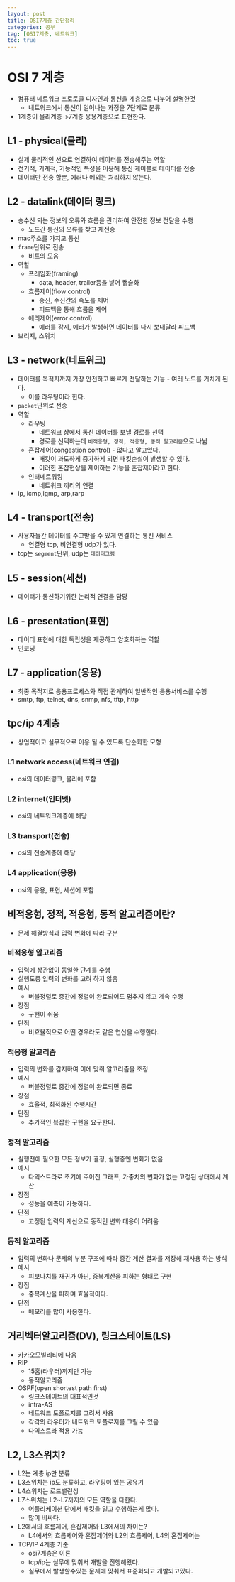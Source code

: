```yaml
---
layout: post
title: OSI7계층 간단정리
categories: 공부
tag: [OSI7계층, 네트워크]
toc: true
---
```


# OSI 7 계층

- 컴퓨터 네트워크 프로토콜 디자인과 통신을 계층으로 나누어 설명한것
  - 네트워크에서 통신이 일어나는 과정을 7단계로 분류
- 1계층이 물리계층->7계층 응용계층으로 표현한다.

## L1 - physical(물리)

- 실제 물리적인 선으로 연결하여 데이터를 전송해주는 역할
- 전기적, 기계적, 기능적인 특성을 이용해 통신 케이블로 데이터를 전송
- 데이터만 전송 할뿐, 에러나 예외는 처리하지 않는다.

## L2 - datalink(데이터 링크)

- 송수신 되는 정보의 오류와 흐름을 관리하여 안전한 정보 전달을 수행
  - 노드간 통신의 오류를 찾고 재전송
- mac주소를 가지고 통신
- `frame`단위로 전송
  - 비트의 모음
- 역할
  - 프레임화(framing)
    - data, header, trailer등을 넣어 캡슐화
  - 흐름제어(flow control)
    - 송신, 수신간의 속도를 제어
    - 피드백을 통해 흐름을 제어
  - 에러제어(error control)
    - 에러를 감지, 에러가 발생하면 데이터를 다시 보내달라 피드백
- 브리지, 스위치

## L3 - network(네트워크)

- 데이터를 목적지까지 가장 안전하고 빠르게 전달하는 기능 - 여러 노드를 거치게 된다.
  - 이를 라우팅이라 한다.
- `packet`단위로 전송
- 역할
  - 라우팅
    - 네트워크 상에서 통신 데이터를 보낼 경로를 선택
    - 경로를 선택하는데 `비적응형, 정적, 적응형, 동적 알고리즘`으로 나뉨
  - 혼잡제어(congestion control) - 없다고 알고있다.
    - 패킷이 과도하게 증가하게 되면 패킷손실이 발생할 수 있다.
    - 이러한 혼잡현상을 제어하는 기능을 혼잡제어라고 한다.
  - 인터네트워킹
    - 네트워크 끼리의 연결
- ip, icmp,igmp, arp,rarp

## L4 - transport(전송)

- 사용자들간 데이터를 주고받을 수 있게 연결하는 통신 서비스
  - 연결형 tcp, 비연결형 udp가 있다.
- tcp는 `segment`단위, udp는 `데이터그램`

## L5 - session(세션)

- 데이터가 통신하기위한 논리적 연결을 담당

## L6 - presentation(표현)

- 데이터 표현에 대한 독립성을 제공하고 암호화하는 역할
- 인코딩

## L7 - application(응용)

- 최종 목적지로 응용프로세스와 직접 관계하여 일반적인 응용서비스를 수행
- smtp, ftp, telnet, dns, snmp, nfs, tftp, http

## tpc/ip 4계층

- 상업적이고 실무적으로 이용 될 수 있도록 단순화한 모형

### L1 network access(네트워크 연결)

- osi의 데이터링크, 물리에 포함

### L2 internet(인터넷)

- osi의 네트워크계층에 해당

### L3 transport(전송)

- osi의 전송계층에 해당

### L4 application(응용)

- osi의 응용, 표현, 세션에 포함

## 비적응형, 정적, 적응형, 동적 알고리즘이란?

- 문제 해결방식과 입력 변화에 따라 구분

### 비적응형 알고리즘

- 입력에 상관없이 동일한 단계를 수행
- 실행도중 입력의 변화를 고려 하지 않음
- 예시
  - 버블정렬로 중간에 정렬이 완료되어도 멈추지 않고 계속 수행
- 장점
  - 구현이 쉬움
- 단점
  - 비효율적으로 어떤 경우라도 같은 연산을 수행한다.

### 적응형 알고리즘

- 입력의 변화를 감지하여 이에 맞춰 알고리즘을 조정
- 예시
  - 버블정렬로 중간에 정렬이 완료되면 종료
- 장점
  - 효율적, 최적화된 수행시간
- 단점
  - 추가적인 복잡한 구현을 요구한다.

### 정적 알고리즘

- 실행전에 필요한 모든 정보가 결정, 실행중엔 변화가 없음
- 예시
  - 다익스트라로 초기에 주어진 그래프, 가중치의 변화가 없는 고정된 상태에서 계산
- 장점
  - 성능을 예측이 가능하다.
- 단점
  - 고정된 입력의 계산으로 동적인 변화 대응이 어려움

### 동적 알고리즘

- 입력의 변화나 문제의 부분 구조에 따라 중간 계산 결과를 저장해 재사용 하는 방식
- 예시
  - 피보나치를 재귀가 아닌, 중복계산을 피하는 형태로 구현
- 장점
  - 중복계산을 피하며 효율적이다.
- 단점
  - 메모리를 많이 사용한다.

## 거리벡터알고리즘(DV), 링크스테이트(LS)

- 카카오모빌리티에 나옴
- RIP
  - 15홉(라우터)까지만 가능
  - 동적알고리즘
- OSPF(open shortest path first)
  - 링크스테이트의 대표적인것
  - intra-AS
  - 네트워크 토폴로지를 그려서 사용
  - 각각의 라우터가 네트워크 토폴로지를 그릴 수 있음
  - 다익스트라 적용 가능

## L2, L3스위치?

- L2는 계층 ip만 분류
- L3스위치는 ip도 분류하고, 라우팅이 있는 공유기
- L4스위치는 로드밸런싱
- L7스위치는 L2~L7까지의 모든 역할을 다한다.
  - 어플리케이션 단에서 패킷을 일고 수행하는게 많다.
  - 많이 비싸다.
- L2에서의 흐름제어, 혼잡제어와 L3에서의 차이는?
  - L4에서의 흐름제어와 혼잡제어와 L2의 흐름제어, L4의 혼잡제어는
- TCP/IP 4계층 기준
  - osi7계층은 이론
  - tcp/ip는 실무에 맞춰서 개발을 진행해왔다.
  - 실무에서 발생할수있는 문제에 맞춰서 표준화되고 개발되고있다.
